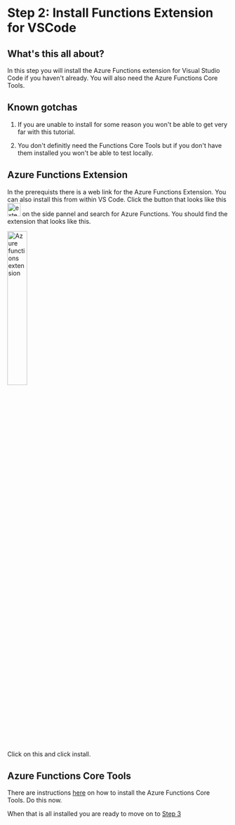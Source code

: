 # Step 2: Install Functions Extension for VSCode

## What's this all about?
In this step you will install the Azure Functions extension for Visual Studio Code if you haven't already. You will also need the Azure Functions Core Tools. 

## Known gotchas

1. If you are unable to install for some reason you won't be able to get very far with this tutorial.

2. You don't definitly need the Functions Core Tools but if you don't have them installed you won't be able to test locally.

## Azure Functions Extension

In the prerequists there is a web link for the Azure Functions Extension. You can also install this from within VS Code. Click the button that looks like this <img src="https://github.com/TheRealCodeBeard/ServerlessTwitterBot/blob/master/screengrabs/Step2_extensions.JPG" alt="extensions" width="30"> on the side pannel and search for Azure Functions. You should find the extension that looks like this.

<img src="https://github.com/TheRealCodeBeard/ServerlessTwitterBot/blob/master/screengrabs/06_azure_functions_extension.JPG" alt="Azure functions extension" width="30%">

Click on this and click install.

## Azure Functions Core Tools

There are instructions [here](https://docs.microsoft.com/en-us/azure/azure-functions/functions-run-local) on how to install the Azure Functions Core Tools. Do this now.

When that is all installed you are ready to move on to [Step 3](https://github.com/TheRealCodeBeard/ServerlessTwitterBot/blob/master/STEP3.md)
